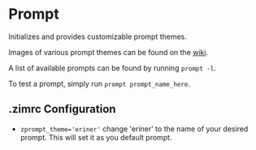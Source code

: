 Prompt
======

Initializes and provides customizable prompt themes.

Images of various prompt themes can be found on the [wiki](https://github.com/zimfw/zimfw/wiki/Themes).

A list of available prompts can be found by running `prompt -l`.

To test a prompt, simply run `prompt prompt_name_here`.

.zimrc Configuration
--------------------

  * `zprompt_theme='eriner'` change 'eriner' to the name of your desired prompt. This will set it as you default prompt.

